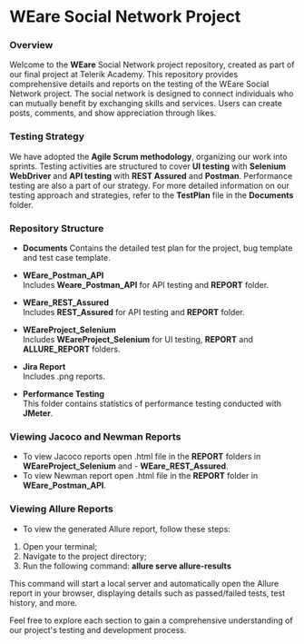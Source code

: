 # WEare Social Network Project 

### **Overview**
Welcome to the **WEare** Social Network project repository, created as part of our final project at Telerik Academy. This repository provides comprehensive details and reports on the testing of the WEare Social Network project. The social network is designed to connect individuals who can mutually benefit by exchanging skills and services. Users can create posts, comments, and show appreciation through likes.

### **Testing Strategy**
We have adopted the **Agile Scrum methodology**, organizing our work into sprints. Testing activities are structured to cover **UI testing** with **Selenium WebDriver** and **API testing** with **REST Assured** and **Postman**. Performance testing are also a part of our strategy. For more detailed information on our testing approach and strategies, refer to the **TestPlan** file in the **Documents** folder.

### **Repository Structure**
- **Documents**
  Contains the detailed test plan for the project, bug template and test case template.

- **WEare_Postman_API**  
  Includes **Weare_Postman_API** for API testing and **REPORT** folder.

- **WEare_REST_Assured**  
  Includes **REST_Assured** for API testing and **REPORT** folder.

-  **WEareProject_Selenium**  
   Includes **WEareProject_Selenium** for UI testing, **REPORT** and **ALLURE_REPORT** folders.

- **Jira Report**  
  Includes .png reports.

- **Performance Testing**  
  This folder contains statistics of performance testing conducted with **JMeter**.

### **Viewing Jacoco and Newman Reports**
- To view Jacoco reports open .html file in the **REPORT** folders in **WEareProject_Selenium** and - **WEare_REST_Assured**.
- To view Newman report open .html file in the **REPORT** folder in **WEare_Postman_API**.

### **Viewing Allure Reports**
- To view the generated Allure report, follow these steps:
1. Open your terminal;
2. Navigate to the project directory;
3. Run the following command:
**allure serve allure-results**

This command will start a local server and automatically open the Allure report in your browser, displaying details such as passed/failed tests, test history, and more.

Feel free to explore each section to gain a comprehensive understanding of our project's testing and development process.
